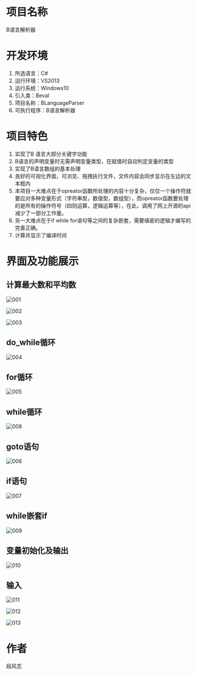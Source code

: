 # 项目名称 #
B语言解析器

# 开发环境 #
1. 所选语言：C#
2. 运行环境：VS2013
3. 运行系统：Windows10
4. 引入类：Beval
5. 项目名称：BLanguageParser
6. 可执行程序：B语言解析器

# 项目特色 #
1. 实现了B 语言大部分关键字功能
2. B语言的声明变量时无需声明变量类型，在赋值时自动判定变量的类型
3. 实现了B语言数组的基本处理
4. 良好的可视化界面，可浏览、拖拽执行文件，文件内容会同步显示在左边的文本框内
5. 本项目一大难点在于opreator函数所处理的内容十分复杂，仅仅一个操作符就要应对多种变量形式（字符串型，数值型，数组型），而opreator函数要处理的是所有的操作符号（四则运算，逻辑运算等），在此，调用了网上开源的api减少了一部分工作量。
6. 另一大难点在于if while for语句等之间的复杂嵌套，需要缜密的逻辑才编写的完善正确。
7. 计算并显示了编译时间


# 界面及功能展示 #

## 计算最大数和平均数 ##
![001](./image/001.png)


![002](./image/002.png)


![003](./image/003.png)




## do_while循环 ##
![004](./image/004.png)




## for循环 ##
![005](./image/005.png)



## while循环 ##
![008](./image/008.png)



## goto语句 ##
![006](./image/006.png)




## if语句 ##
![007](./image/007.png)



## while嵌套if ##
![009](./image/009.png)




## 变量初始化及输出 ##
![010](./image/010.png)



## 输入 ##
![011](./image/011.png)



![012](./image/012.png)
 


![013](./image/013.png)



# 作者 #
段风志